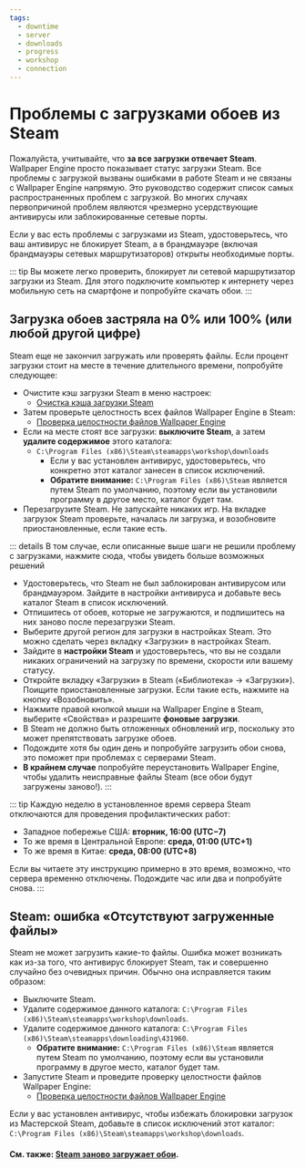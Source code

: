 ```yaml
---
tags:
  - downtime
  - server
  - downloads
  - progress
  - workshop
  - connection
---
```


# Проблемы с загрузками обоев из Steam

Пожалуйста, учитывайте, что **за все загрузки отвечает Steam**. Wallpaper Engine просто показывает статус загрузки Steam. Все проблемы с загрузкой вызваны ошибками в работе Steam и не связаны с Wallpaper Engine напрямую. Это руководство содержит список самых распространенных проблем с загрузкой. Во многих случаях первопричиной проблем являются чрезмерно усердствующие антивирусы или заблокированные сетевые порты.

Если у вас есть проблемы с загрузками из Steam, удостоверьтесь, что ваш антивирус не блокирует Steam, а в брандмауэре (включая брандмауэры сетевых маршрутизаторов) открыты необходимые порты.

::: tip
Вы можете легко проверить, блокирует ли сетевой маршрутизатор загрузки из Steam. Для этого подключите компьютер к интернету через мобильную сеть на смартфоне и попробуйте скачать обои.
:::

## Загрузка обоев застряла на 0% или 100% (или любой другой цифре)
Steam еще не закончил загружать или проверять файлы. Если процент загрузки стоит на месте в течение длительного времени, попробуйте следующее:

* Очистите кэш загрузки Steam в меню настроек:
  * [Очистка кэша загрузки Steam](https://support.steampowered.com/kb_article.php?ref=3134-TIAL-4638)
* Затем проверьте целостность всех файлов Wallpaper Engine в Steam:
  * [Проверка целостности файлов Wallpaper Engine](https://support.steampowered.com/kb_article.php?ref=2037-QEUH-3335)
* Если на месте стоят все загрузки: **выключите Steam**, а затем **удалите содержимое** этого каталога:
  * `C:\Program Files (x86)\Steam\steamapps\workshop\downloads`
    * Если у вас установлен антивирус, удостоверьтесь, что конкретно этот каталог занесен в список исключений.
    * **Обратите внимание:** `C:\Program Files (x86)\Steam` является путем Steam по умолчанию, поэтому если вы установили программу в другое место, каталог будет там.
* Перезагрузите Steam. Не запускайте никаких игр. На вкладке загрузок Steam проверьте, началась ли загрузка, и возобновите приостановленные, если такие есть.

::: details
В том случае, если описанные выше шаги не решили проблему с загрузками, нажмите сюда, чтобы увидеть больше возможных решений
* Удостоверьтесь, что Steam не был заблокирован антивирусом или брандмауэром. Зайдите в настройки антивируса и добавьте весь каталог Steam в список исключений.
* Отпишитесь от обоев, которые не загружаются, и подпишитесь на них заново после перезагрузки Steam.
* Выберите другой регион для загрузки в настройках Steam. Это можно сделать через вкладку «Загрузки» в настройках Steam.
* Зайдите в **настройки Steam** и удостоверьтесь, что вы не создали никаких ограничений на загрузку по времени, скорости или вашему статусу.
* Откройте вкладку «Загрузки» в Steam («Библиотека» -> «Загрузки»). Поищите приостановленные загрузки. Если такие есть, нажмите на кнопку «Возобновить».
* Нажмите правой кнопкой мыши на Wallpaper Engine в Steam, выберите «Свойства» и разрешите **фоновые загрузки**.
* В Steam не должно быть отложенных обновлений игр, поскольку это может препятствовать загрузке обоев.
* Подождите хотя бы один день и попробуйте загрузить обои снова, это поможет при проблемах с серверами Steam.
* **В крайнем случае** попробуйте переустановить Wallpaper Engine, чтобы удалить неисправные файлы Steam (все обои будут загружены заново!).
:::

::: tip
Каждую неделю в установленное время сервера Steam отключаются для проведения профилактических работ:

* Западное побережье США: **вторник, 16:00 (UTC−7)**
* То же время в Центральной Европе: **среда, 01:00 (UTC+1)**
* То же время в Китае: **среда, 08:00 (UTC+8)**

Если вы читаете эту инструкцию примерно в это время, возможно, что сервера временно отключены. Подождите час или два и попробуйте снова.
:::

## Steam: ошибка «Отсутствуют загруженные файлы»

Steam не может загрузить какие-то файлы. Ошибка может возникать как из-за того, что антивирус блокирует Steam, так и совершенно случайно без очевидных причин. Обычно она исправляется таким образом:

* Выключите Steam.
* Удалите содержимое данного каталога: `C:\Program Files (x86)\Steam\steamapps\workshop\downloads`.
* Удалите содержимое данного каталога: `C:\Program Files (x86)\Steam\steamapps\downloading\431960`.
  * **Обратите внимание:** `C:\Program Files (x86)\Steam` является путем Steam по умолчанию, поэтому если вы установили программу в другое место, каталог будет там.
* Запустите Steam и проведите проверку целостности файлов Wallpaper Engine:
  * [Проверка целостности файлов Wallpaper Engine](https://support.steampowered.com/kb_article.php?ref=2037-QEUH-3335)

Если у вас установлен антивирус, чтобы избежать блокировки загрузок из Мастерской Steam, добавьте в список исключений этот каталог: `C:\Program Files (x86)\Steam\steamapps\workshop\downloads`.

#### См. также: [Steam заново загружает обои](/steam/redownload).